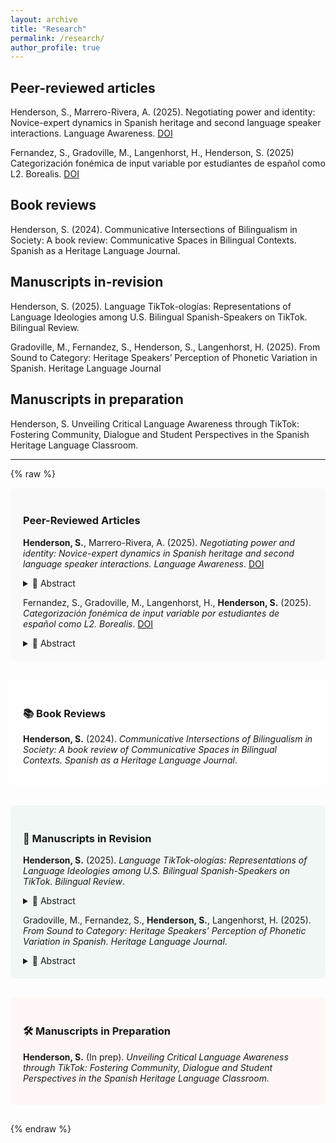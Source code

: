 ```yaml
---
layout: archive
title: "Research"
permalink: /research/
author_profile: true
---
```


## Peer-reviewed articles

Henderson, S., Marrero-Rivera, A. (2025). Negotiating power and identity: Novice-expert dynamics in Spanish heritage and second language speaker interactions. Language Awareness. [DOI](http://dx.doi.org/10.1080/09658416.2025.2552156) 

Fernandez, S., Gradoville, M., Langenhorst, H., Henderson, S. (2025) Categorización fonémica de input variable por estudiantes de español como L2. Borealis. [DOI](https://doi.org/10.7557/1.14.1.8001)  


## Book reviews  

Henderson, S. (2024). Communicative Intersections of Bilingualism in Society: A book review: Communicative Spaces in Bilingual Contexts. Spanish as a Heritage Language Journal. 

## Manuscripts in-revision

Henderson, S. (2025). Language TikTok-ologías: Representations of Language Ideologies among U.S. Bilingual Spanish-Speakers on TikTok. Bilingual Review. 

Gradoville, M., Fernandez, S., Henderson, S., Langenhorst, H. (2025). From Sound to Category: Heritage Speakers’ Perception of Phonetic Variation in Spanish. Heritage Language Journal

## Manuscripts in preparation
Henderson, S. Unveiling Critical Language Awareness through TikTok: Fostering Community, Dialogue and Student Perspectives in the Spanish Heritage Language Classroom.

---

{% raw %}
<!-- Peer-Reviewed Articles -->
<div style="background: #f9f9f9; border-radius: 8px; padding: 20px; margin-bottom: 30px;">
  <h3> Peer-Reviewed Articles</h3>

  <p><strong>Henderson, S.</strong>, Marrero-Rivera, A. (2025). <em>Negotiating power and identity: Novice-expert dynamics in Spanish heritage and second language speaker interactions.</em> <em>Language Awareness</em>. 
  <a href="https://doi.org/10.1080/09658416.2025.2552156" target="_blank">DOI</a></p>

  <details>
    <summary style="cursor: pointer;">📝 Abstract</summary>
    <p style="margin-top: 10px;">
      This study explores how novice and expert speaker identities are negotiated in classroom discourse between Spanish heritage learners and second language learners. Drawing on interactional sociolinguistics, we examine how power, identity, and expertise are co-constructed and challenged during peer collaborations.
    </p>
  </details>

  <p>Fernandez, S., Gradoville, M., Langenhorst, H., <strong>Henderson, S.</strong> (2025). <em>Categorización fonémica de input variable por estudiantes de español como L2.</em> <em>Borealis</em>. 
  <a href="https://doi.org/10.7557/1.14.1.8001" target="_blank">DOI</a></p>

  <details>
    <summary style="cursor: pointer;">📝 Abstract</summary>
    <p style="margin-top: 10px;">
      This article investigates how L2 learners of Spanish perceive and categorize variable phonemic input. Using experimental phonetic tasks, we analyze how learners adapt to linguistic variation and whether phonological categories shift with exposure to non-standard input.
    </p>
  </details>
</div>

<!-- Book Reviews -->
<div style="background: #fefefe; border-radius: 8px; padding: 20px; margin-bottom: 30px;">
  <h3>📚 Book Reviews</h3>

  <p><strong>Henderson, S.</strong> (2024). <em>Communicative Intersections of Bilingualism in Society: A book review of Communicative Spaces in Bilingual Contexts.</em> <em>Spanish as a Heritage Language Journal</em>.</p>
</div>

<!-- Manuscripts In Revision -->
<div style="background: #f0f7f4; border-radius: 8px; padding: 20px; margin-bottom: 30px;">
  <h3>🔁 Manuscripts in Revision</h3>

  <p><strong>Henderson, S.</strong> (2025). <em>Language TikTok-ologías: Representations of Language Ideologies among U.S. Bilingual Spanish-Speakers on TikTok.</em> <em>Bilingual Review</em>.</p>

  <details>
    <summary style="cursor: pointer;">📝 Abstract</summary>
    <p style="margin-top: 10px;">
      This manuscript analyzes language ideologies expressed by bilingual Spanish-speakers on TikTok. Through multimodal discourse analysis, it highlights how social media is leveraged to resist, reshape, or reinforce ideologies around bilingualism and language normativity in the U.S.
    </p>
  </details>

  <p>Gradoville, M., Fernandez, S., <strong>Henderson, S.</strong>, Langenhorst, H. (2025). <em>From Sound to Category: Heritage Speakers’ Perception of Phonetic Variation in Spanish.</em> <em>Heritage Language Journal</em>.</p>

  <details>
    <summary style="cursor: pointer;">📝 Abstract</summary>
    <p style="margin-top: 10px;">
      This study explores how heritage speakers of Spanish perceive phonetic variation and whether these perceptions align with native or L2 phonemic categorization. We present findings from a perception task and discuss implications for phonological processing among heritage learners.
    </p>
  </details>
</div>

<!-- Manuscripts In Preparation -->
<div style="background: #fff6f6; border-radius: 8px; padding: 20px; margin-bottom: 30px;">
  <h3>🛠️ Manuscripts in Preparation</h3>

  <p><strong>Henderson, S.</strong> (In prep). <em>Unveiling Critical Language Awareness through TikTok: Fostering Community, Dialogue and Student Perspectives in the Spanish Heritage Language Classroom.</em></p>
</div>
{% endraw %}
